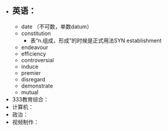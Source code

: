 - 英语：
	-
	- date （不可数，单数datum）
	- constitution
		- 表“n.组成，形成”的时候是正式用法SYN establishment
	- endeavour
	- efficiency
	- controversial
	- induce
	- premier
	- disregard
	- demonstrate
	- mutual
- 333教育综合：
- 计算机：
- 政治：
- 视频制作：